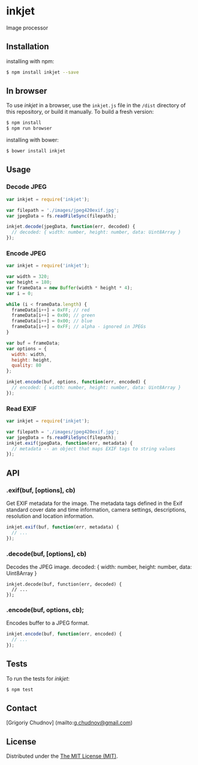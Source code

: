 # inkjet
Image processor

## Installation

installing with npm:
```bash
$ npm install inkjet --save
```

## In browser

To use _inkjet_ in a browser, use the `inkjet.js` file in the `/dist` directory of this repository, or build it manually. To build a fresh version:

```bash
$ npm install
$ npm run browser
```

installing with bower:
```bash
$ bower install inkjet
```

## Usage

### Decode JPEG
```javascript
var inkjet = require('inkjet');

var filepath = './images/jpeg420exif.jpg';
var jpegData = fs.readFileSync(filepath);

inkjet.decode(jpegData, function(err, decoded) {
  // decoded: { width: number, height: number, data: Uint8Array }
});
```

### Encode JPEG
```javascript
var inkjet = require('inkjet');

var width = 320;
var height = 180;
var frameData = new Buffer(width * height * 4);
var i = 0;

while (i < frameData.length) {
  frameData[i++] = 0xFF; // red
  frameData[i++] = 0x00; // green
  frameData[i++] = 0x00; // blue
  frameData[i++] = 0xFF; // alpha - ignored in JPEGs
}

var buf = frameData;
var options = {
  width: width,
  height: height,
  quality: 80
};

inkjet.encode(buf, options, function(err, encoded) {
  // encoded: { width: number, height: number, data: Uint8Array }
});
```

### Read EXIF
```javascript
var inkjet = require('inkjet');

var filepath = './images/jpeg420exif.jpg';
var jpegData = fs.readFileSync(filepath);
inkjet.exif(jpegData, function(err, metadata) {
  // metadata -- an object that maps EXIF tags to string values
});
```

## API

### .exif(buf, [options], cb)
Get EXIF metadata for the image. The metadata tags defined in the Exif standard cover date and time information, camera settings, descriptions, resolution and  location information.

```javascript
inkjet.exif(buf, function(err, metadata) {
  // ...
});
```

### .decode(buf, [options], cb)
Decodes the JPEG image.
decoded: { width: number, height: number, data: Uint8Array }
```javsscript
inkjet.decode(buf, function(err, decoded) {
  // ...
});
```

### .encode(buf, options, cb);
Encodes buffer to a JPEG format.
```javascript
inkjet.encode(buf, function(err, encoded) {
  // ...
});
```

## Tests

To run the tests for _inkjet_:
```bash
$ npm test
```

## Contact

[Grigoriy Chudnov] (mailto:g.chudnov@gmail.com)


## License

Distributed under the [The MIT License (MIT)](https://github.com/gchudnov/inkjet/blob/master/LICENSE).
